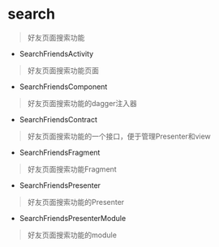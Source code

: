 # search
> 好友页面搜索功能

- SearchFriendsActivity
> 好友页面搜索功能页面

- SearchFriendsComponent
> 好友页面搜索功能的dagger注入器

- SearchFriendsContract
> 好友页面搜索功能的一个接口，便于管理Presenter和view

- SearchFriendsFragment
> 好友页面搜索功能Fragment

- SearchFriendsPresenter
> 好友页面搜索功能的Presenter

- SearchFriendsPresenterModule
> 好友页面搜索功能的module


